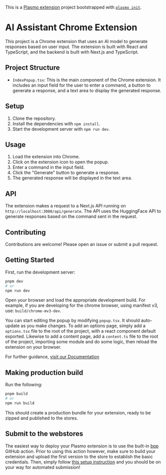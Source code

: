 This is a [Plasmo extension](https://docs.plasmo.com/) project bootstrapped with [`plasmo init`](https://www.npmjs.com/package/plasmo).

# AI Assistant Chrome Extension

This project is a Chrome extension that uses an AI model to generate responses based on user input. The extension is built with React and TypeScript, and the backend is built with Next.js and TypeScript.

## Project Structure

- `IndexPopup.tsx`: This is the main component of the Chrome extension. It includes an input field for the user to enter a command, a button to generate a response, and a text area to display the generated response.

## Setup

1. Clone the repository.
2. Install the dependencies with `npm install`.
3. Start the development server with `npm run dev`.

## Usage

1. Load the extension into Chrome.
2. Click on the extension icon to open the popup.
3. Enter a command in the input field.
4. Click the "Generate" button to generate a response.
5. The generated response will be displayed in the text area.

## API

The extension makes a request to a Next.js API running on `http://localhost:3000/api/generate`. The API uses the HuggingFace API to generate responses based on the command sent in the request.

## Contributing

Contributions are welcome! Please open an issue or submit a pull request.

## Getting Started

First, run the development server:

```bash
pnpm dev
# or
npm run dev
```

Open your browser and load the appropriate development build. For example, if you are developing for the chrome browser, using manifest v3, use: `build/chrome-mv3-dev`.

You can start editing the popup by modifying `popup.tsx`. It should auto-update as you make changes. To add an options page, simply add a `options.tsx` file to the root of the project, with a react component default exported. Likewise to add a content page, add a `content.ts` file to the root of the project, importing some module and do some logic, then reload the extension on your browser.

For further guidance, [visit our Documentation](https://docs.plasmo.com/)

## Making production build

Run the following:

```bash
pnpm build
# or
npm run build
```

This should create a production bundle for your extension, ready to be zipped and published to the stores.

## Submit to the webstores

The easiest way to deploy your Plasmo extension is to use the built-in [bpp](https://bpp.browser.market) GitHub action. Prior to using this action however, make sure to build your extension and upload the first version to the store to establish the basic credentials. Then, simply follow [this setup instruction](https://docs.plasmo.com/framework/workflows/submit) and you should be on your way for automated submission!



